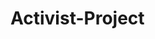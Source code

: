 # Activist-Project
<!--
    PAGE(S) NEEDS TO BE UPDATED!! (Last changed Thurs, May 13)
    What needs to be changed: Nate's Notes:
    - Change background pics to have banner separate from yellow 
    - Resize and move About ->> Donate links to rest on banner
    - Reformat pics to rest in top left corner of page where the tape is.

    Updated Contact page (html)
    Updated About page (html)
    Added NavBarPics image folder in images folder


    ADD BASE MOBILE VERSION!!!
-->
